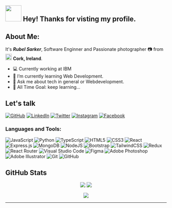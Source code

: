 ## <img src="https://emojis.slackmojis.com/emojis/images/1577305505/7373/hand_wave.gif?1577305505" width="50"/> Hey! Thanks for visting my profile.




 ## About Me:

It's <b><i>Rubel Sarker</i></b>, Software Enginner and Passionate photographer :camera: from <img src="https://cdn-icons-png.flaticon.com/512/555/555609.png" width="20"/> <b>Cork, Ireland</b>.</p>
 
- 💻 Currently working at IBM
- 🌱 I’m currently learning Web Development.
- 💬 Ask me about tech in general or Webdevelopment.
- 🥅 All Time Goal: keep learning...


## Let's talk

[![GitHub](https://img.shields.io/static/v1?style=for-the-badge&logo=github&message=GitHub&label=&color=34495e&labelColor=000000)](https://www.linkedin.com/in/rubelsarker/)
[![LinkedIn](https://img.shields.io/static/v1?style=for-the-badge&logo=linkedin&message=LinkedIn&label=&color=2867B2&labelColor=000000)](https://www.linkedin.com/in/rubelsarker/)
[![Twitter](https://img.shields.io/static/v1?style=for-the-badge&logo=twitter&message=Twitter&label=&color=00acee&labelColor=000000)](https://twitter.com/rubelsarker0)
[![Instagram](https://img.shields.io/static/v1?style=for-the-badge&logo=instagram&message=Instagram&label=&color=E1306C&labelColor=000000)](https://www.instagram.com/rubelsarker0/)
[![Facebook](https://img.shields.io/static/v1?style=for-the-badge&logo=facebook&message=Facebook&label=&color=0e95f5&labelColor=000000)](http://www.facebook.com/rubelsarker8)


### Languages and Tools:

![JavaScript](https://img.shields.io/badge/javascript-%23323330.svg?style=for-the-badge&logo=javascript&logoColor=%23F7DF1E)
![Python](https://img.shields.io/badge/python-3670A0?style=for-the-badge&logo=python&logoColor=ffdd54)
![TypeScript](https://img.shields.io/badge/typescript-%23007ACC.svg?style=for-the-badge&logo=typescript&logoColor=white)
![HTML5](https://img.shields.io/badge/html5-%23E34F26.svg?style=for-the-badge&logo=html5&logoColor=white)
![CSS3](https://img.shields.io/badge/css3-%231572B6.svg?style=for-the-badge&logo=css3&logoColor=white)
![React](https://img.shields.io/badge/react-%2320232a.svg?style=for-the-badge&logo=react&logoColor=%2361DAFB)
![Express.js](https://img.shields.io/badge/express.js-%23404d59.svg?style=for-the-badge&logo=express&logoColor=%2361DAFB)
![MongoDB](https://img.shields.io/badge/MongoDB-%234ea94b.svg?style=for-the-badge&logo=mongodb&logoColor=white)
![NodeJS](https://img.shields.io/badge/node.js-%2343853D.svg?style=for-the-badge&logo=node.js&logoColor=white)
![Bootstrap](https://img.shields.io/badge/bootstrap-%23563D7C.svg?style=for-the-badge&logo=bootstrap&logoColor=white)
![TailwindCSS](https://img.shields.io/badge/tailwindcss-%2338B2AC.svg?style=for-the-badge&logo=tailwind-css&logoColor=white)
![Redux](https://img.shields.io/badge/redux-%23593d88.svg?style=for-the-badge&logo=redux&logoColor=white)
![React Router](https://img.shields.io/badge/React_Router-CA4245?style=for-the-badge&logo=react-router&logoColor=white)
![Visual Studio Code](https://img.shields.io/badge/VisualStudioCode-0078d7.svg?style=for-the-badge&logo=visual-studio-code&logoColor=white)
![Figma](https://img.shields.io/badge/figma-%23F24E1E.svg?style=for-the-badge&logo=figma&logoColor=white)
![Adobe Photoshop](https://img.shields.io/badge/adobephotoshop-%2331A8FF.svg?style=for-the-badge&logo=adobephotoshop&logoColor=white)
![Adobe Illustrator](https://img.shields.io/badge/adobeillustrator-%23FF9A00.svg?style=for-the-badge&logo=adobeillustrator&logoColor=white)
![Git](https://img.shields.io/badge/git-%23F05033.svg?style=for-the-badge&logo=git&logoColor=white)
![GitHub](https://img.shields.io/badge/github-%23121011.svg?style=for-the-badge&logo=github&logoColor=white)

## GitHub Stats

<p align = "center">
  <img  src = "https://github-readme-stats.vercel.app/api?username=rubelsarker0&show_icons=true&theme=radical&line_height=25">
  <img  src="https://github-readme-streak-stats.herokuapp.com/?user=rubelsarker0&show_icons=true&locale=en&layout=compact&theme=radical&line_height=0" />
</p>

<p align = "center">
 <img src="https://activity-graph.herokuapp.com/graph?username=rubelsarker0&theme=redical">
</p> 
<hr>



